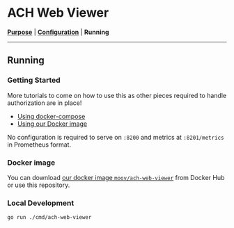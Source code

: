 <!-- generated-from:5eaae48b1b4eacced51fe9c8a724bf608d4c39edfb4a2fa3df458b8a7ea5e763 DO NOT REMOVE, DO UPDATE -->
# ACH Web Viewer
**[Purpose](README.md)** | **[Configuration](CONFIGURATION.md)** | **Running**

---

## Running

### Getting Started

More tutorials to come on how to use this as other pieces required to handle authorization are in place!

- [Using docker-compose](#local-development)
- [Using our Docker image](#docker-image)

No configuration is required to serve on `:8200` and metrics at `:8201/metrics` in Prometheus format.

### Docker image

You can download [our docker image `moov/ach-web-viewer`](https://hub.docker.com/r/moov/ach-web-viewer/) from Docker Hub or use this repository.

### Local Development

```
go run ./cmd/ach-web-viewer
```
